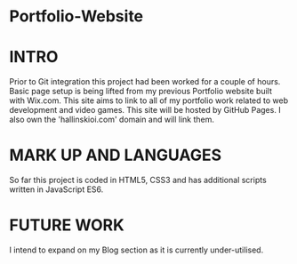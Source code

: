 # Portfolio-Website

# INTRO
Prior to Git integration this project had been worked for a couple of hours. Basic page setup is being lifted from my previous Portfolio website built with Wix.com. 
This site aims to link to all of my portfolio work related to web development and video games. This site will be hosted by GitHub Pages.
I also own the 'hallinskioi.com' domain and will link them.

# MARK UP AND LANGUAGES

So far this project is coded in HTML5, CSS3 and has additional scripts written in JavaScript ES6.

# FUTURE WORK

I intend to expand on my Blog section as it is currently under-utilised.
